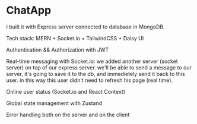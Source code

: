 # ChatApp
I built it with Express server connected to database in MongoDB.

Tech stack: MERN + Socket.io + TailwindCSS + Daisy UI

Authentication && Authorization with JWT

Real-time messaging with Socket.io: 
we added another server (socket server) on top of our express server. 
we'll be able to send a message to our server, it's going to save it to the db, 
and immedietely send it back to this user. in this way this user didn't need to refresh his page (real time).

Online user status (Socket.io and React Context)

Global state management with Zustand

Error handling both on the server and on the client
